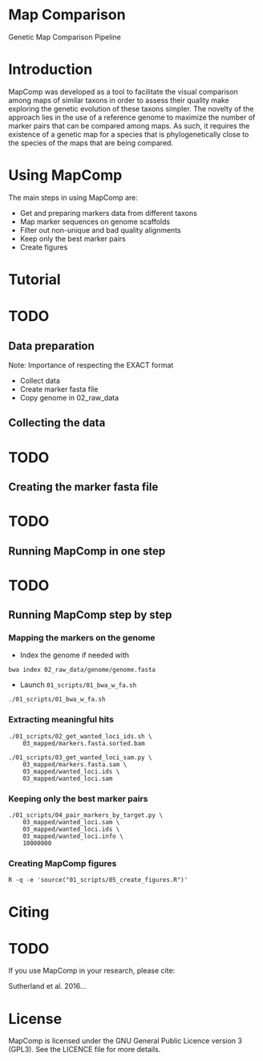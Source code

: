 # Map Comparison

Genetic Map Comparison Pipeline

# Introduction

MapComp was developed as a tool to facilitate the visual comparison among maps
of similar taxons in order to assess their quality make exploring the genetic
evolution of these taxons simpler. The novelty of the approach lies in the use
of a reference genome to maximize the number of marker pairs that can be
compared among maps. As such, it requires the existence of a genetic map for a
species that is phylogenetically close to the species of the maps that are
being compared.

# Using MapComp

The main steps in using MapComp are:

- Get and preparing markers data from different taxons
- Map marker sequences on genome scaffolds
- Filter out non-unique and bad quality alignments
- Keep only the best marker pairs
- Create figures

# Tutorial
# TODO

## Data preparation

Note: Importance of respecting the EXACT format

- Collect data
- Create marker fasta file
- Copy genome in 02_raw_data

## Collecting the data
# TODO

## Creating the marker fasta file
# TODO

## Running MapComp in one step
# TODO

## Running MapComp step by step

### Mapping the markers on the genome

- Index the genome if needed with

```
bwa index 02_raw_data/genome/genome.fasta
```

- Launch `01_scripts/01_bwa_w_fa.sh`

```
./01_scripts/01_bwa_w_fa.sh
```

### Extracting meaningful hits

```
./01_scripts/02_get_wanted_loci_ids.sh \
    03_mapped/markers.fasta.sorted.bam

./01_scripts/03_get_wanted_loci_sam.py \
    03_mapped/markers.fasta.sam \
    03_mapped/wanted_loci.ids \
    03_mapped/wanted_loci.sam
```

### Keeping only the best marker pairs

```
./01_scripts/04_pair_markers_by_target.py \
    03_mapped/wanted_loci.sam \
    03_mapped/wanted_loci.ids \
    03_mapped/wanted_loci.info \
    10000000
```

### Creating MapComp figures

```
R -q -e 'source("01_scripts/05_create_figures.R")'
```

# Citing
# TODO
If you use MapComp in your research, please cite:

Sutherland et al. 2016...

# License

MapComp is licensed under the GNU General Public Licence version 3 (GPL3). See
the LICENCE file for more details.
